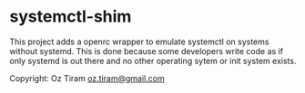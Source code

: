 systemctl-shim
==============

This project adds a openrc wrapper to emulate systemctl on systems
without systemd. This is done because some developers write code as if
only systemd is out there and no other operating sytem or init system exists.

Copyright: Oz Tiram <oz.tiram@gmail.com>
